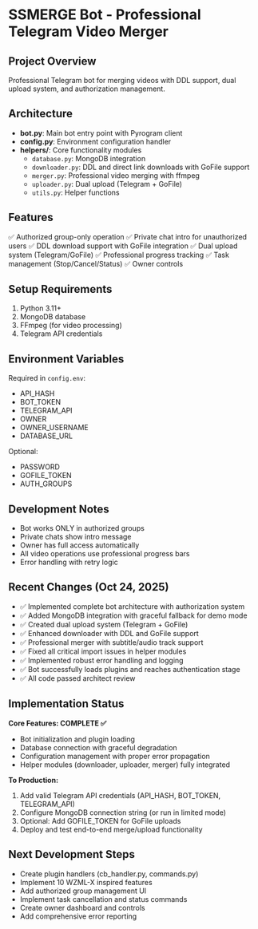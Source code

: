# SSMERGE Bot - Professional Telegram Video Merger

## Project Overview
Professional Telegram bot for merging videos with DDL support, dual upload system, and authorization management.

## Architecture
- **bot.py**: Main bot entry point with Pyrogram client
- **config.py**: Environment configuration handler
- **helpers/**: Core functionality modules
  - `database.py`: MongoDB integration
  - `downloader.py`: DDL and direct link downloads with GoFile support
  - `merger.py`: Professional video merging with ffmpeg
  - `uploader.py`: Dual upload (Telegram + GoFile)
  - `utils.py`: Helper functions

## Features
✅ Authorized group-only operation
✅ Private chat intro for unauthorized users
✅ DDL download support with GoFile integration
✅ Dual upload system (Telegram/GoFile)
✅ Professional progress tracking
✅ Task management (Stop/Cancel/Status)
✅ Owner controls

## Setup Requirements
1. Python 3.11+
2. MongoDB database
3. FFmpeg (for video processing)
4. Telegram API credentials

## Environment Variables
Required in `config.env`:
- API_HASH
- BOT_TOKEN
- TELEGRAM_API
- OWNER
- OWNER_USERNAME
- DATABASE_URL

Optional:
- PASSWORD
- GOFILE_TOKEN
- AUTH_GROUPS

## Development Notes
- Bot works ONLY in authorized groups
- Private chats show intro message
- Owner has full access automatically
- All video operations use professional progress bars
- Error handling with retry logic

## Recent Changes (Oct 24, 2025)
- ✅ Implemented complete bot architecture with authorization system
- ✅ Added MongoDB integration with graceful fallback for demo mode
- ✅ Created dual upload system (Telegram + GoFile)
- ✅ Enhanced downloader with DDL and GoFile support
- ✅ Professional merger with subtitle/audio track support
- ✅ Fixed all critical import issues in helper modules
- ✅ Implemented robust error handling and logging
- ✅ Bot successfully loads plugins and reaches authentication stage
- ✅ All code passed architect review

## Implementation Status
**Core Features: COMPLETE ✅**
- Bot initialization and plugin loading
- Database connection with graceful degradation
- Configuration management with proper error propagation
- Helper modules (downloader, uploader, merger) fully integrated

**To Production:**
1. Add valid Telegram API credentials (API_HASH, BOT_TOKEN, TELEGRAM_API)
2. Configure MongoDB connection string (or run in limited mode)
3. Optional: Add GOFILE_TOKEN for GoFile uploads
4. Deploy and test end-to-end merge/upload functionality

## Next Development Steps
- Create plugin handlers (cb_handler.py, commands.py)
- Implement 10 WZML-X inspired features
- Add authorized group management UI
- Implement task cancellation and status commands
- Create owner dashboard and controls
- Add comprehensive error reporting
